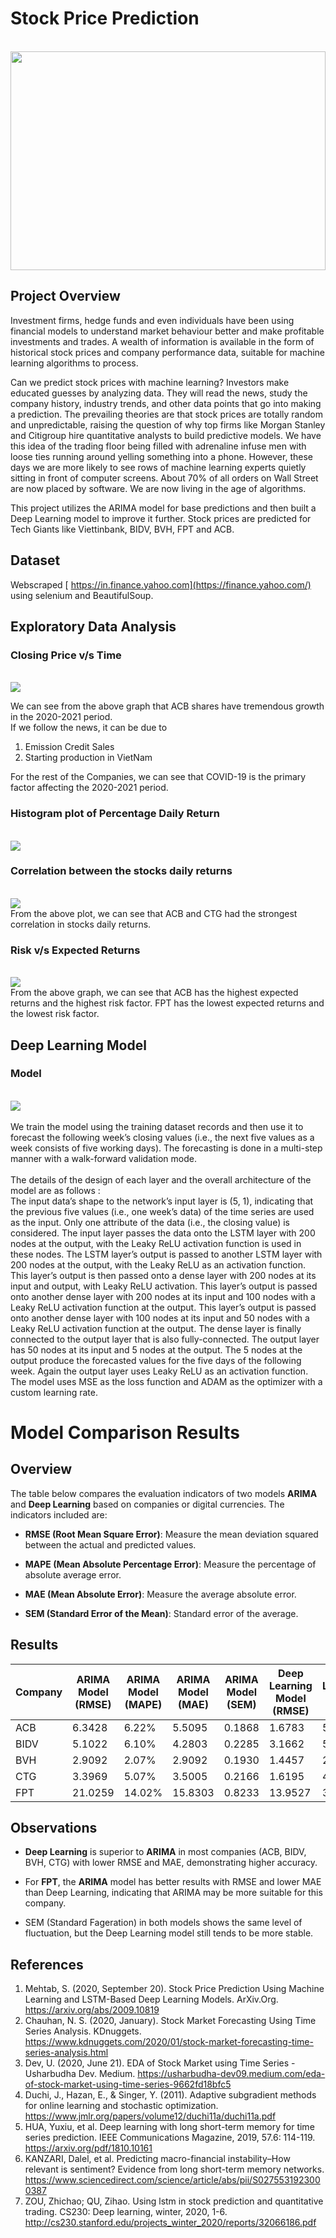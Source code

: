 # Stock Price Prediction
<br>
<img src='images/Stock-Price-Prediction.jpg' width = '100%' height='350px'>

## Project Overview

Investment firms, hedge funds and even individuals have been using financial models to understand market behaviour better and make profitable investments and trades. A wealth of information is available in the form of historical stock prices and company performance data, suitable for machine learning algorithms to process.

Can we predict stock prices with machine learning? Investors make educated guesses by analyzing data. They will read the news, study the company history, industry trends, and other data points that go into making a prediction. The prevailing theories are that stock prices are totally random and unpredictable, raising the question of why top firms like Morgan Stanley and Citigroup hire quantitative analysts to build predictive models. We have this idea of the trading floor being filled with adrenaline infuse men with loose ties running around yelling something into a phone. However, these days we are more likely to see rows of machine learning experts quietly sitting in front of computer screens. About 70% of all orders on Wall Street are now placed by software. We are now living in the age of algorithms.

This project utilizes the ARIMA model for base predictions and then built a Deep Learning model to improve it further. Stock prices are predicted for Tech Giants like Viettinbank, BIDV, BVH, FPT and ACB.


## Dataset
Webscraped [ https://in.finance.yahoo.com](https://finance.yahoo.com/) using selenium and BeautifulSoup.

## Exploratory Data Analysis

### Closing Price v/s Time
<br>
<img src='images/Closing_Price_and_Time.png'>

We can see from the above graph that ACB shares have tremendous growth in the 2020-2021 period.
<br>
If we follow the news, it can be due to

1. Emission Credit Sales
2. Starting production in VietNam

For the rest of the Companies, we can see that COVID-19 is the primary factor affecting the 2020-2021 period.
<br>

### Histogram plot of Percentage Daily Return 
<br>
<img src='images/Daily_Returns.png'>


### Correlation between the stocks daily returns
<br>
<img src='images/output3.png'>
<br>
From the above plot, we can see that ACB and CTG had the strongest correlation in stocks daily returns.

### Risk v/s Expected Returns
<br>
<img src='images/Risk_vs_Expected_Returns.png'>
<br>
From the above graph, we can see that ACB has the highest expected returns and the highest risk factor. FPT has the lowest expected returns and the lowest risk factor.

## Deep Learning Model

### Model
<br>
<img src='images/model1.png'>
<br><br>
We train the model using the training dataset records and then use it to forecast the following week’s closing values (i.e., the next five values as a week consists of five working days). The forecasting is done in a multi-step manner with a walk-forward validation mode. <br><br> 
The details of the design of each layer and the overall architecture of the model are as follows :
<br>
The input data’s shape to the network’s input layer is (5, 1), indicating that the previous five values (i.e., one week’s data) of the time series are used as the input. Only one attribute of the data (i.e., the closing value) is considered. The input layer passes the data onto the LSTM layer with 200 nodes at the output, with the Leaky ReLU activation function is used in these nodes. The LSTM layer’s output is passed to another LSTM layer with 200 nodes at the output, with the Leaky ReLU as an activation function. This layer’s output is then passed onto a dense layer with 200 nodes at its input and output, with Leaky ReLU activation. This layer’s output is passed onto another dense layer with 200 nodes at its input and 100 nodes with a Leaky ReLU activation function at the output. This layer’s output is passed onto another dense layer with 100 nodes at its input and 50 nodes with a Leaky ReLU activation function at the output. The dense layer is finally connected to the output layer that is also fully-connected. The output layer has 50 nodes at its input and 5 nodes at the output. The 5 nodes at the output produce the forecasted values for the five days of the following week. Again the output layer uses Leaky ReLU as an activation function. The model uses MSE as the loss function and ADAM as the optimizer with a custom learning rate. 

# Model Comparison Results

## Overview

The table below compares the evaluation indicators of two models **ARIMA** and **Deep Learning** based on companies or digital currencies. The indicators included are:

- **RMSE (Root Mean Square Error)**: Measure the mean deviation squared between the actual and predicted values.

- **MAPE (Mean Absolute Percentage Error)**: Measure the percentage of absolute average error.

- **MAE (Mean Absolute Error)**: Measure the average absolute error.

- **SEM (Standard Error of the Mean)**: Standard error of the average.

## Results

| Company | ARIMA Model (RMSE) | ARIMA Model (MAPE) | ARIMA Model (MAE) | ARIMA Model (SEM) | Deep Learning Model (RMSE) | Deep Learning Model (MAPE) | Deep Learning Model (MAE) | Deep Learning Model (SEM) |
| ------- | ------------------ | ------------------ | ----------------- | ----------------- | -------------------------- | -------------------------- | ------------------------- | ------------------------- |
| ACB     | 6.3428             | 6.22%              | 5.5095            | 0.1868            | 1.6783                      | 5.39%                      | 1.3827                    | 0.0699                    |
| BIDV    | 5.1022             | 6.10%              | 4.2803            | 0.2285            | 3.1662                      | 5.46%                      | 2.5834                    | 0.1244                    |
| BVH     | 2.9092             | 2.07%              | 2.9092            | 0.1930            | 1.4457                      | 2.58%                      | 1.0944                    | 0.0863                    |
| CTG     | 3.3969             | 5.07%              | 3.5005            | 0.2166            | 1.6195                      | 4.00%                      | 1.2687                    | 0.0813                    |
| FPT     | 21.0259            | 14.02%             | 15.8303           | 0.8233            | 13.9527                     | 36.71%                     | 11.6538                   | 0.4630                    |

## Observations

- **Deep Learning** is superior to **ARIMA** in most companies (ACB, BIDV, BVH, CTG) with lower RMSE and MAE, demonstrating higher accuracy.

- For **FPT**, the **ARIMA** model has better results with RMSE and lower MAE than Deep Learning, indicating that ARIMA may be more suitable for this company.

- SEM (Standard Fageration) in both models shows the same level of fluctuation, but the Deep Learning model still tends to be more stable.

## References
1. Mehtab, S. (2020, September 20). Stock Price Prediction Using Machine Learning and LSTM-Based Deep Learning Models. ArXiv.Org. https://arxiv.org/abs/2009.10819
2. Chauhan, N. S. (2020, January). Stock Market Forecasting Using Time Series Analysis. KDnuggets. https://www.kdnuggets.com/2020/01/stock-market-forecasting-time-series-analysis.html
3. Dev, U. (2020, June 21). EDA of Stock Market using Time Series - Usharbudha Dev. Medium. https://usharbudha-dev09.medium.com/eda-of-stock-market-using-time-series-9662fd18bfc5
4. Duchi, J., Hazan, E., & Singer, Y. (2011). Adaptive subgradient methods for online learning and stochastic optimization. https://www.jmlr.org/papers/volume12/duchi11a/duchi11a.pdf
5. HUA, Yuxiu, et al. Deep learning with long short-term memory for time series prediction. IEEE Communications Magazine, 2019, 57.6: 114-119. https://arxiv.org/pdf/1810.10161
6. KANZARI, Dalel, et al. Predicting macro-financial instability–How relevant is sentiment? Evidence from long short-term memory networks. https://www.sciencedirect.com/science/article/abs/pii/S0275531923000387
7. ZOU, Zhichao; QU, Zihao. Using lstm in stock prediction and quantitative trading. CS230: Deep learning, winter, 2020, 1-6. http://cs230.stanford.edu/projects_winter_2020/reports/32066186.pdf




